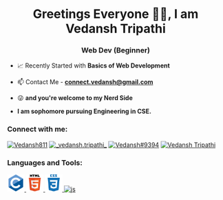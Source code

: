 <h1 align="center">Greetings Everyone 🙋‍♂️, I am Vedansh Tripathi</h1>
<h3 align="center">Web Dev (Beginner)</h3>

- 📈  Recently Started with **Basics of Web Development**

- 📫 Contact Me - **connect.vedansh@gmail.com**

- 😜 **and you're welcome to my Nerd Side**

- **I am sophomore pursuing Engineering in CSE.**

<h3 align="left">Connect with me:</h3>
 <p align="left">
 <a href="https://twitter.com/Vedansh811" target="_blank"><img align="center" src="https://raw.githubusercontent.com/rahuldkjain/github-profile-readme-generator/master/src/images/icons/Social/twitter.svg" alt="Vedansh811" height="30" width="40" /></a>
 <a href="https://instagram.com/_vedansh.tripathi_" target="_blank"><img align="center" src="https://raw.githubusercontent.com/rahuldkjain/github-profile-readme-generator/master/src/images/icons/Social/instagram.svg" alt="_vedansh.tripathi_" height="30" width="40" /></a>
 <a href="https://discord.gg/Vedansh#9394" target="_blank"><img align="center" src="https://raw.githubusercontent.com/rahuldkjain/github-profile-readme-generator/master/src/images/icons/Social/discord.svg" alt="Vedansh#9394" height="30" width="40" /></a>
 <a href="https://www.linkedin.com/in/vedansh-tripathi-b85483223" target="blank"><img align="center" src="https://raw.githubusercontent.com/rahuldkjain/github-profile-readme-generator/master/src/images/icons/Social/linked-in-alt.svg" alt="Vedansh Tripathi" height="30" width="40" /></a>
 </p>

<h3 align="left">Languages and Tools:</h3>
<p align="left">
<a href="https://www.cprogramming.com/" target="_blank" rel="noreferrer"> <img src="https://raw.githubusercontent.com/devicons/devicon/master/icons/c/c-original.svg" alt="c" width="40" height="40"/> </a>
<a href="https://www.w3.org/html/" target="_blank" rel="noreferrer"> <img src="https://raw.githubusercontent.com/devicons/devicon/master/icons/html5/html5-original-wordmark.svg" alt="html5" width="40" height="40"/> </a> 
  <a href="https://www.w3.org/html/" target="_blank" rel="noreferrer"> <img src="https://github.com/devicons/devicon/blob/master/icons/css3/css3-plain-wordmark.svg" alt="css" width="40" height="40"/> </a>
<a href="https://www.w3.org/standards/webdesign/script" target="_blank" rel="noreferrer"> <img src="https://img.icons8.com/color/50/000000/javascript.png" alt="js" width="40" height="40"/> </a> 
</p>

